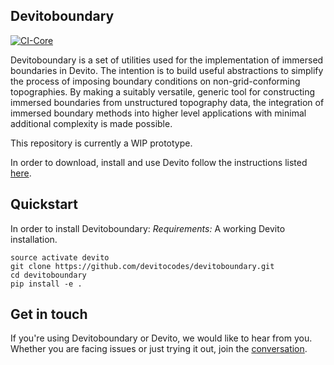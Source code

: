 ## Devitoboundary

[![CI-Core](https://github.com/devitocodes/devitoboundary/actions/workflows/pytest_core.yml/badge.svg)](https://github.com/devitocodes/devitoboundary/actions/workflows/pytest_core.yml)

Devitoboundary is a set of utilities used for the implementation of
immersed boundaries in Devito. The intention is to build useful
abstractions to simplify the process of imposing boundary conditions
on non-grid-conforming topographies. By making a suitably versatile,
generic tool for constructing immersed boundaries from unstructured
topography data, the integration of immersed boundary methods into
higher level applications with minimal additional complexity is
made possible.

This repository is currently a WIP prototype.

In order to download, install and use Devito follow the instructions
listed [here](https://github.com/devitocodes/devito).


## Quickstart
In order to install Devitoboundary:
*Requirements:* A working Devito installation.

```
source activate devito
git clone https://github.com/devitocodes/devitoboundary.git
cd devitoboundary
pip install -e .
```

## Get in touch

If you're using Devitoboundary or Devito, we would like to hear from
you. Whether you are facing issues or just trying it out, join the
[conversation](https://opesci-slackin.now.sh).

